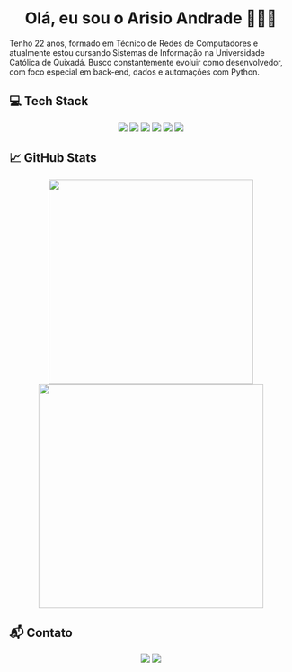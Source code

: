 <h1 align="center">Olá, eu sou o Arisio Andrade 👨🏻‍💻</h1>

  Tenho 22 anos, formado em Técnico de Redes de Computadores e atualmente estou cursando Sistemas de Informação na Universidade Católica de Quixadá. Busco constantemente evoluir como desenvolvedor, com foco especial em back-end, dados e automações com Python.
</p>

## 💻 Tech Stack

<p align="center">
  <img src="https://img.shields.io/badge/python-3670A0?style=for-the-badge&logo=python&logoColor=ffdd54"/>
  <img src="https://img.shields.io/badge/postgres-%23316192.svg?style=for-the-badge&logo=postgresql&logoColor=white"/>
  <img src="https://img.shields.io/badge/mysql-4479A1.svg?style=for-the-badge&logo=mysql&logoColor=white"/>
  <img src="https://img.shields.io/badge/Microsoft%20SQL%20Server-CC2927?style=for-the-badge&logo=microsoft%20sql%20server&logoColor=white"/>
  <img src="https://img.shields.io/badge/html5-%23E34F26.svg?style=for-the-badge&logo=html5&logoColor=white"/>
  <img src="https://img.shields.io/badge/css3-%231572B6.svg?style=for-the-badge&logo=css3&logoColor=white"/>
</p>

## 📈 GitHub Stats

<p align="center">
  <img src="https://github-readme-stats.vercel.app/api?username=arisioandradee&theme=dark&hide_border=true&include_all_commits=false&count_private=false" width="364"/>
  <img src="https://nirzak-streak-stats.vercel.app/?user=arisioandradee&theme=dark&hide_border=true" width="400"/>
</p>

## 📬 Contato

<p align="center">
  <a href="https://www.linkedin.com/in/arisioandrade" target="_blank"><img src="https://img.shields.io/badge/-LinkedIn-0077B5?style=for-the-badge&logo=linkedin&logoColor=white"/></a>
  <a href="mailto:arisiosaf@gmail.com"><img src="https://img.shields.io/badge/-Email-D14836?style=for-the-badge&logo=gmail&logoColor=white"/></a>
</p>
